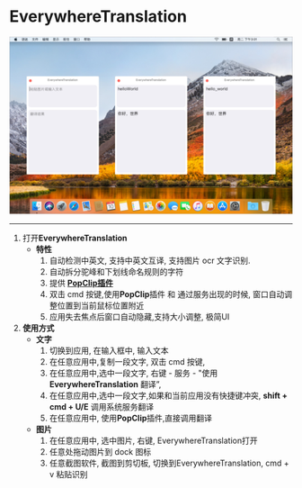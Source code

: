 # EverywhereTranslation

![b](./resource/preview.jpg)

------

1. 打开**EverywhereTranslation** 
   - **特性**
      1. 自动检测中英文, 支持中英文互译, 支持图片 ocr 文字识别. 
      2. 自动拆分驼峰和下划线命名规则的字符 
      3. 提供 [**PopClip插件**](https://share.weiyun.com/5M6EGAn)
      4. 双击 cmd 按键,使用**PopClip**插件 和 通过服务出现的时候, 窗口自动调整位置到当前鼠标位置附近 
      5. 应用失去焦点后窗口自动隐藏,支持大小调整, 极简UI 
2. **使用方式**
    - **文字**
      1. 切换到应用, 在输入框中, 输入文本 
      4. 在任意应用中,复制一段文字, 双击 cmd 按键, 
      5. 在任意应用中,选中一段文字, 右键  - 服务 - "使用 **EverywhereTranslation** 翻译”,  
      6. 在任意应用中,选中一段文字,如果和当前应用没有快捷键冲突,  **shift + cmd + U/E** 调用系统服务翻译 
      7. 在任意应用中, 使用**PopClip**插件,直接调用翻译 
    - **图片**
        1. 在任意应用中, 选中图片, 右键, EverywhereTranslation打开 
        2. 任意处拖动图片到 dock 图标 
        3. 任意截图软件, 截图到剪切板, 切换到EverywhereTranslation, cmd + v 粘贴识别 
